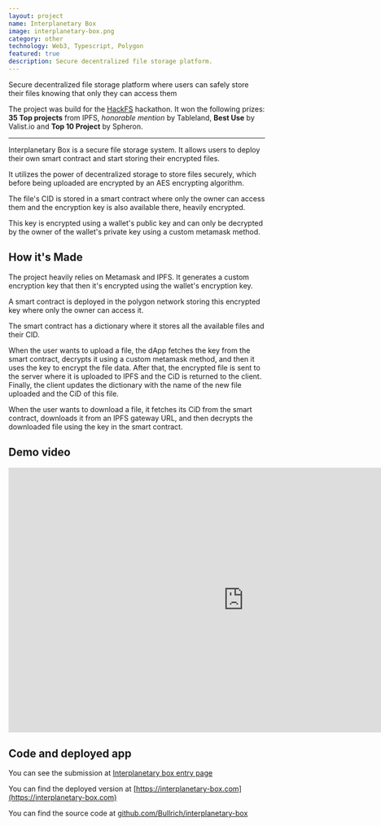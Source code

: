 ```yaml
---
layout: project
name: Interplanetary Box
image: interplanetary-box.png
category: other
technology: Web3, Typescript, Polygon
featured: true
description: Secure decentralized file storage platform.
---
```


Secure decentralized file storage platform where users can safely store their files knowing that only they can access them 

The project was build for the [HackFS](https://hackfs.com) hackathon. It won the following prizes: **35 Top projects** from IPFS, *honorable mention* by Tableland, **Best Use** by Valist.io and **Top 10 Project** by Spheron.

---

Interplanetary Box is a secure file storage system. It allows users to deploy their own smart contract and start storing their encrypted files.

It utilizes the power of decentralized storage to store files securely, which before being uploaded are encrypted by an AES encrypting algorithm.

The file's CID is stored in a smart contract where only the owner can access them and the encryption key is also available there, heavily encrypted.

This key is encrypted using a wallet's public key and can only be decrypted by the owner of the wallet's private key using a custom metamask method.

## How it's Made

The project heavily relies on Metamask and IPFS. It generates a custom encryption key that then it's encrypted using the wallet's encryption key.

A smart contract is deployed in the polygon network storing this encrypted key where only the owner can access it.

The smart contract has a dictionary where it stores all the available files and their CID.

When the user wants to upload a file, the dApp fetches the key from the smart contract, decrypts it using a custom metamask method, and then it uses the key to encrypt the file data. After that, the encrypted file is sent to the server where it is uploaded to IPFS and the CiD is returned to the client. Finally, the client updates the dictionary with the name of the new file uploaded and the CiD of this file.

When the user wants to download a file, it fetches its CiD from the smart contract, downloads it from an IPFS gateway URL, and then decrypts the downloaded file using the key in the smart contract.

## Demo video

<iframe width="924" height="520" src="https://www.youtube.com/embed/4UX5Vq8k_j8" title="YouTube video player" frameborder="0" allow="accelerometer; autoplay; clipboard-write; encrypted-media; gyroscope; picture-in-picture" allowfullscreen></iframe>

## Code and deployed app

You can see the submission at [Interplanetary box entry page](https://ethglobal.com/showcase/interplanetary-box-3yx0f)

You can find the deployed version at [https://interplanetary-box.com](https://interplanetary-box.com)

You can find the source code at [github.com/Bullrich/interplanetary-box](https://github.com/Bullrich/interplanetary-box)
